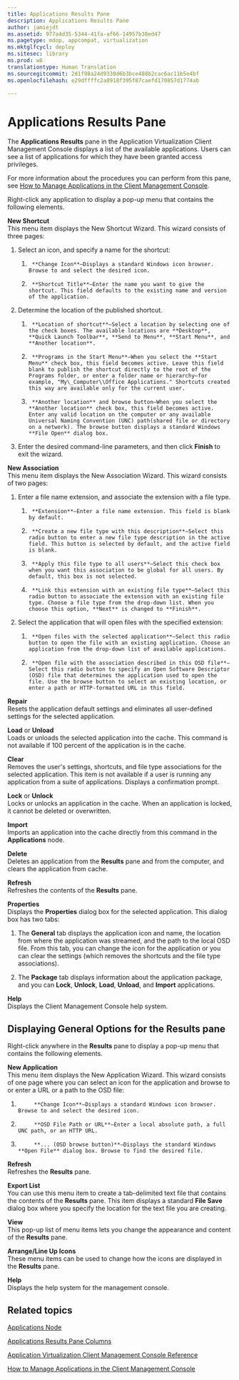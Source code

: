 ```yaml
---
title: Applications Results Pane
description: Applications Results Pane
author: jamiejdt
ms.assetid: 977a4d35-5344-41fa-af66-14957b38ed47
ms.pagetype: mdop, appcompat, virtualization
ms.mktglfcycl: deploy
ms.sitesec: library
ms.prod: w8
translationtype: Human Translation
ms.sourcegitcommit: 2d1f98a24d9330d6b3bce488b2cac6ac11b5e4bf
ms.openlocfilehash: e29dffffc2a8918f395f87caefd170857d1774ab

---
```



# Applications Results Pane


The **Applications Results** pane in the Application Virtualization Client Management Console displays a list of the available applications. Users can see a list of applications for which they have been granted access privileges.

For more information about the procedures you can perform from this pane, see [How to Manage Applications in the Client Management Console](how-to-manage-applications-in-the-client-management-console.md).

Right-click any application to display a pop-up menu that contains the following elements.

<a href="" id="new-shortcut"></a>**New Shortcut**  
This menu item displays the New Shortcut Wizard. This wizard consists of three pages:

1.  Select an icon, and specify a name for the shortcut:

    1.  
            **Change Icon**—Displays a standard Windows icon browser. Browse to and select the desired icon.

    2.  
            **Shortcut Title**—Enter the name you want to give the shortcut. This field defaults to the existing name and version of the application.

2.  Determine the location of the published shortcut.

    1.  
            **Location of shortcut**—Select a location by selecting one of the check boxes. The available locations are **Desktop**, **Quick Launch Toolbar**, **Send to Menu**, **Start Menu**, and **Another location**.

    2.  
            **Programs in the Start Menu**—When you select the **Start Menu** check box, this field becomes active. Leave this field blank to publish the shortcut directly to the root of the Programs folder, or enter a folder name or hierarchy—for example, "My\_Computer\\Office Applications." Shortcuts created this way are available only for the current user.

    3.  
            **Another location** and browse button—When you select the **Another location** check box, this field becomes active. Enter any valid location on the computer or any available Universal Naming Convention (UNC) path(shared file or directory on a network). The browse button displays a standard Windows **File Open** dialog box.

3.  Enter the desired command-line parameters, and then click **Finish** to exit the wizard.

<a href="" id="new-association"></a>**New Association**  
This menu item displays the New Association Wizard. This wizard consists of two pages:

1.  Enter a file name extension, and associate the extension with a file type.

    1.  
            **Extension**—Enter a file name extension. This field is blank by default.

    2.  
            **Create a new file type with this description**—Select this radio button to enter a new file type description in the active field. This button is selected by default, and the active field is blank.

    3.  
            **Apply this file type to all users**—Select this check box when you want this association to be global for all users. By default, this box is not selected.

    4.  
            **Link this extension with an existing file type**—Select this radio button to associate the extension with an existing file type. Choose a file type from the drop-down list. When you choose this option, **Next** is changed to **Finish**.

2.  Select the application that will open files with the specified extension:

    1.  
            **Open files with the selected application**—Select this radio button to open the file with an existing application. Choose an application from the drop-down list of available applications.

    2.  
            **Open file with the association described in this OSD file**—Select this radio button to specify an Open Software Descriptor (OSD) file that determines the application used to open the file. Use the browse button to select an existing location, or enter a path or HTTP-formatted URL in this field.

<a href="" id="repair"></a>**Repair**  
Resets the application default settings and eliminates all user-defined settings for the selected application.

<a href="" id="load-or-unload"></a>
            **Load** or **Unload**  
Loads or unloads the selected application into the cache. This command is not available if 100 percent of the application is in the cache.

<a href="" id="clear"></a>**Clear**  
Removes the user's settings, shortcuts, and file type associations for the selected application. This item is not available if a user is running any application from a suite of applications. Displays a confirmation prompt.

<a href="" id="lock-or-unlock"></a>
            **Lock** or **Unlock**  
Locks or unlocks an application in the cache. When an application is locked, it cannot be deleted or overwritten.

<a href="" id="import"></a>**Import**  
Imports an application into the cache directly from this command in the **Applications** node.

<a href="" id="delete"></a>**Delete**  
Deletes an application from the **Results** pane and from the computer, and clears the application from cache.

<a href="" id="refresh"></a>**Refresh**  
Refreshes the contents of the **Results** pane.

<a href="" id="properties"></a>**Properties**  
Displays the **Properties** dialog box for the selected application. This dialog box has two tabs:

1.  The **General** tab displays the application icon and name, the location from where the application was streamed, and the path to the local OSD file. From this tab, you can change the icon for the application or you can clear the settings (which removes the shortcuts and the file type associations).

2.  The **Package** tab displays information about the application package, and you can **Lock**, **Unlock**, **Load**, **Unload**, and **Import** applications.

<a href="" id="help"></a>**Help**  
Displays the Client Management Console help system.

## Displaying General Options for the Results pane


Right-click anywhere in the **Results** pane to display a pop-up menu that contains the following elements.

<a href="" id="new-application"></a>**New Application**  
This menu item displays the New Application Wizard. This wizard consists of one page where you can select an icon for the application and browse to or enter a URL or a path to the OSD file:

1.  
            **Change Icon**—Displays a standard Windows icon browser. Browse to and select the desired icon.

2.  
            **OSD File Path or URL**—Enter a local absolute path, a full UNC path, or an HTTP URL.

3.  
            **... (OSD browse button)**—Displays the standard Windows **Open File** dialog box. Browse to find the desired file.

<a href="" id="refresh"></a>**Refresh**  
Refreshes the **Results** pane.

<a href="" id="export-list"></a>**Export List**  
You can use this menu item to create a tab-delimited text file that contains the contents of the **Results** pane. This item displays a standard **File Save** dialog box where you specify the location for the text file you are creating.

<a href="" id="view"></a>**View**  
This pop-up list of menu items lets you change the appearance and content of the **Results** pane.

<a href="" id="arrange-line-up-icons"></a>**Arrange/Line Up Icons**  
These menu items can be used to change how the icons are displayed in the **Results** pane.

<a href="" id="help"></a>**Help**  
Displays the help system for the management console.

## Related topics


[Applications Node](applications-node.md)

[Applications Results Pane Columns](applications-results-pane-columns.md)

[Application Virtualization Client Management Console Reference](application-virtualization-client-management-console-reference.md)

[How to Manage Applications in the Client Management Console](how-to-manage-applications-in-the-client-management-console.md)

 

 








<!--HONumber=Jun16_HO4-->


